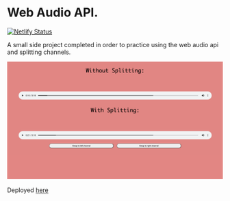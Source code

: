 # Web Audio API.
[![Netlify Status](https://api.netlify.com/api/v1/badges/081ab8b1-1c55-4836-b745-4e1276d2d35f/deploy-status)](https://app.netlify.com/sites/grahamsaudiosplitter/deploys)

A small side project completed in order to practice using the web audio api and splitting channels.

<img src="readme_images/Screenshot 2020-12-14 at 17.54.24.png">

<a>Deployed <a href="https://grahamsaudiosplitter.netlify.app/">here</a></a>
